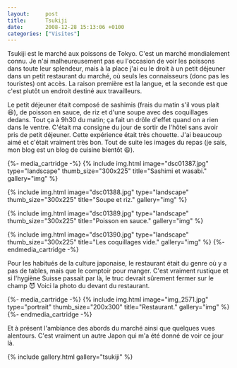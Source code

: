 ```yaml
---
layout:     post
title:      Tsukiji
date:       2008-12-28 15:13:06 +0100
categories: ["Visites"]
---
```


Tsukiji est le marché aux poissons de Tokyo. C'est un marché mondialement connu. Je n'ai malheureusement pas eu
l'occasion de voir les poissons dans toute leur splendeur, mais à la place j'ai eu le droit à un petit déjeuner
dans un petit restaurant du marché, où seuls les connaisseurs (donc pas les touristes) ont accès. La raison
première est la langue, et la seconde est que c'est plutôt un endroit destiné aux travailleurs.

<!--more-->

Le petit déjeuner était composé de sashimis (frais du matin s'il vous plait :laughing:), de poisson en sauce, de
riz et d'une soupe avec des coquillages dedans. Tout ça à 9h30 du matin; ça fait un drôle d'effet quand on a rien
dans le ventre. C'était ma consigne du jour de sortir de l'hôtel sans avoir pris de petit déjeuner. Cette
expérience était très chouette. J'ai beaucoup aimé et c'était vraiment très bon. Tout de suite les images du repas
(je sais, mon blog est un blog de cuisine bientôt :laughing:).

{%- media_cartridge -%}
{% include img.html
    image="dsc01387.jpg"
    type="landscape"
    thumb_size="300x225"
    title="Sashimi et wasabi."
    gallery="img"
%}

{% include img.html
    image="dsc01388.jpg"
    type="landscape"
    thumb_size="300x225"
    title="Soupe et riz."
    gallery="img"
%}

{% include img.html
    image="dsc01389.jpg"
    type="landscape"
    thumb_size="300x225"
    title="Poisson en sauce."
    gallery="img"
%}

{% include img.html
    image="dsc01390.jpg"
    type="landscape"
    thumb_size="300x225"
    title="Les coquillages vide."
    gallery="img"
%}
{%- endmedia_cartridge -%}

Pour les habitués de la culture japonaise, le restaurant était du genre où y a pas de tables, mais que le comptoir
pour manger. C'est vraiment rustique et si l'hygiène Suisse passait par là, le truc devrait sûrement fermer sur le
champ :smiling_imp: Voici la photo du devant du restaurant.

{%- media_cartridge -%}
{% include img.html
    image="img_2571.jpg"
    type="portrait"
    thumb_size="200x300"
    title="Restaurant."
    gallery="img"
%}
{%- endmedia_cartridge -%}

Et à présent l'ambiance des abords du marché ainsi que quelques vues alentours. C'est vraiment un autre Japon qui
m'a été donné de voir ce jour là.

{% include gallery.html gallery="tsukiji" %}

